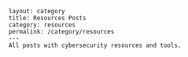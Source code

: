      layout: category
     title: Resources Posts
     category: resources
     permalink: /category/resources
     ---
     All posts with cybersecurity resources and tools.
